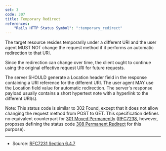```yaml
---
set: 3
code: 307
title: Temporary Redirect
references:
    "Rails HTTP Status Symbol": ":temporary_redirect"
---
```


The target resource resides temporarily under a different URI and the user agent
MUST NOT change the request method if it performs an automatic redirection to
that URI.

Since the redirection can change over time, the client ought to continue using
the original effective request URI for future requests.

The server SHOULD generate a Location header field in the response containing a
URI reference for the different URI. The user agent MAY use the Location field
value for automatic redirection. The server's response payload usually contains
a short hypertext note with a hyperlink to the different URI(s).

Note: This status code is similar to 302 Found, except that it does not allow
changing the request method from POST to GET. This specification defines no
equivalent counterpart for [301 Moved Permanently](/301) ([RFC7238][2], however,
proposes defining the status code [308 Permanent Redirect](/308) for this purpose).

---

* Source: [RFC7231 Section 6.4.7][1]

[1]: <http://tools.ietf.org/html/rfc7231#section-6.4.7>
[2]: <http://tools.ietf.org/html/rfc7238>